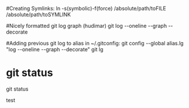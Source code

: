 #Creating Symlinks:
ln -s(symbolic)-f(force) /absolute/path/toFILE /absolute/path/toSYMLINK


#Nicely formatted git log graph (hudimar)
git log --oneline --graph --decorate

#Adding previous git log to alias in ~/.gitconfig:
git config --global alias.lg "log --oneline --graph --decorate"
git lg

# git status
git status

test
